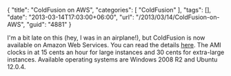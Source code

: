 {
	"title": "ColdFusion on AWS",
	"categories": [
		"ColdFusion"
	],
	"tags": [],
	"date": "2013-03-14T17:03:00+06:00",
	"url": "/2013/03/14/ColdFusion-on-AWS",
	"guid": "4881"
}

I'm a bit late on this (hey, I was in an airplane!), but ColdFusion is now available on Amazon Web Services. You can read the details <a href="http://www.adobe.com/products/coldfusion-family/coldfusion-amazon-web-services.html">here</a>. The AMI clocks in at 15 cents an hour for large instances and 30 cents for extra-large instances. Available operating systems are Windows 2008 R2 and Ubuntu 12.0.4.